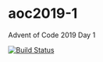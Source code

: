 # aoc2019-1
Advent of Code 2019 Day 1

[![Build Status](https://travis-ci.org/tilo9000/aoc2019-1.svg?branch=master)](https://travis-ci.org/tilo9000/aoc2019-1)

